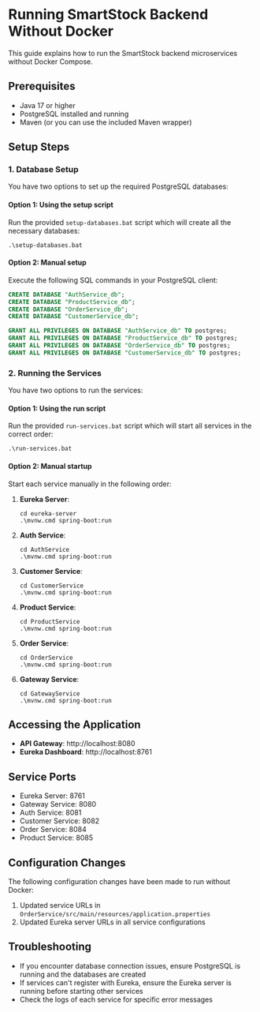 # Running SmartStock Backend Without Docker

This guide explains how to run the SmartStock backend microservices without Docker Compose.

## Prerequisites

- Java 17 or higher
- PostgreSQL installed and running
- Maven (or you can use the included Maven wrapper)

## Setup Steps

### 1. Database Setup

You have two options to set up the required PostgreSQL databases:

#### Option 1: Using the setup script

Run the provided `setup-databases.bat` script which will create all the necessary databases:

```
.\setup-databases.bat
```

#### Option 2: Manual setup

Execute the following SQL commands in your PostgreSQL client:

```sql
CREATE DATABASE "AuthService_db";
CREATE DATABASE "ProductService_db";
CREATE DATABASE "OrderService_db";
CREATE DATABASE "CustomerService_db";

GRANT ALL PRIVILEGES ON DATABASE "AuthService_db" TO postgres;
GRANT ALL PRIVILEGES ON DATABASE "ProductService_db" TO postgres;
GRANT ALL PRIVILEGES ON DATABASE "OrderService_db" TO postgres;
GRANT ALL PRIVILEGES ON DATABASE "CustomerService_db" TO postgres;
```

### 2. Running the Services

You have two options to run the services:

#### Option 1: Using the run script

Run the provided `run-services.bat` script which will start all services in the correct order:

```
.\run-services.bat
```

#### Option 2: Manual startup

Start each service manually in the following order:

1. **Eureka Server**:
   ```
   cd eureka-server
   .\mvnw.cmd spring-boot:run
   ```

2. **Auth Service**:
   ```
   cd AuthService
   .\mvnw.cmd spring-boot:run
   ```

3. **Customer Service**:
   ```
   cd CustomerService
   .\mvnw.cmd spring-boot:run
   ```

4. **Product Service**:
   ```
   cd ProductService
   .\mvnw.cmd spring-boot:run
   ```

5. **Order Service**:
   ```
   cd OrderService
   .\mvnw.cmd spring-boot:run
   ```

6. **Gateway Service**:
   ```
   cd GatewayService
   .\mvnw.cmd spring-boot:run
   ```

## Accessing the Application

- **API Gateway**: http://localhost:8080
- **Eureka Dashboard**: http://localhost:8761

## Service Ports

- Eureka Server: 8761
- Gateway Service: 8080
- Auth Service: 8081
- Customer Service: 8082
- Order Service: 8084
- Product Service: 8085

## Configuration Changes

The following configuration changes have been made to run without Docker:

1. Updated service URLs in `OrderService/src/main/resources/application.properties`
2. Updated Eureka server URLs in all service configurations

## Troubleshooting

- If you encounter database connection issues, ensure PostgreSQL is running and the databases are created
- If services can't register with Eureka, ensure the Eureka server is running before starting other services
- Check the logs of each service for specific error messages